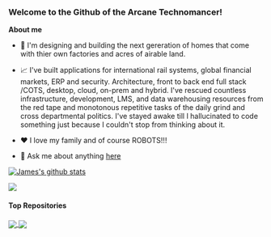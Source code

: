 ### Welcome to the Github of the Arcane Technomancer!

**About me**

- 💼 I'm designing and building the next gereration of homes that come with thier own factories and acres of airable land.

- 📈 I've built applications for international rail systems, global financial markets, ERP and security. Architecture, front to back end full stack /COTS,  desktop, cloud, on-prem and hybrid. I've rescued countless infrastructure, development, LMS, and data warehousing resources from the red tape and monotonous repetitive tasks of the daily grind and cross departmental politics. I've stayed awake till I hallucinated to code something just because I couldn't stop from thinking about it.

- ❤️ I love my family and of course ROBOTS!!!

- 💬 Ask me about anything [here](https://github.com/JENkt4k/JENkt4k/issues)



[![James's github stats](https://github-readme-stats.vercel.app/api?username=JENkt4k&theme=radical&show_icons=true)](https://github.com/anuraghazra/github-readme-stats)
<!-- <a href="https://github.com/anuraghazra/github-readme-stats"><img align="center" src="https://github-readme-stats.vercel.app/api/top-langs/?username=JENkt4k&theme=radical&hide_border=true" /></a> -->
<a href="https://github.com/anuraghazra/github-readme-stats"><img align="center" src="https://github-readme-stats.vercel.app/api/top-langs/?username=JENkt4k&layout=compact&theme=radical&hide_border=true" /></a>

#### Top Repositories

<a href="https://github.com/JENkt4k/docker_compose">
  <img align="center" src="https://github-readme-stats.vercel.app/api/pin/?username=JENkt4k&repo=docker_compose&theme=buefy" />
</a>
<a href="https://github.com/wallabag/wallabag">
  <img align="center" src="https://github-readme-stats.vercel.app/api/pin/?username=JENkt4k&repo=wallabag&theme=buefy" />
</a>
<!--
**JENkt4k/JENkt4k** is a ✨ _special_ ✨ repository because its `README.md` (this file) appears on your GitHub profile.

Here are some ideas to get you started:

- 🔭 I’m currently working on ...
- 🌱 I’m currently learning ...
- 👯 I’m looking to collaborate on ...
- 🤔 I’m looking for help with ...
- 💬 Ask me about ...
- 📫 How to reach me: ...
- 😄 Pronouns: ...
- ⚡ Fun fact: ...
-->

